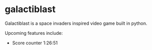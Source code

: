 # galactiblast

Galactiblast is a space invaders inspired video game
built in python.

Upcoming features include:
- Score counter
1:26:51

